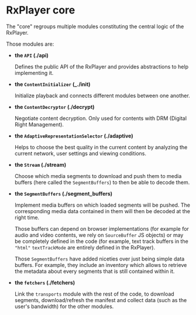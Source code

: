 # RxPlayer core

The "core" regroups multiple modules constituting the central logic of the
RxPlayer.

Those modules are:

- **the `API` (./api)**

  Defines the public API of the RxPlayer and provides abstractions to help
  implementing it.

- **the `ContentInitializer` (\_./init)**

  Initialize playback and connects different modules between one another.

- **the `ContentDecryptor` (./decrypt)**

  Negotiate content decryption.
  Only used for contents with DRM (Digital Right Management).

- **the `AdaptiveRepresentationSelector` (./adaptive)**

  Helps to choose the best quality in the current content by analyzing the
  current network, user settings and viewing conditions.

- **the `Stream` (./stream)**

  Choose which media segments to download and push them to media buffers (here
  called the `SegmentBuffers`) to then be able to decode them.

- **the `SegmentBuffers` (./segment_buffers)**

  Implement media buffers on which loaded segments will be pushed.
  The corresponding media data contained in them will then be decoded at the
  right time.

  Those buffers can depend on browser implementations (for example for audio
  and video contents, we rely on `SourceBuffer` JS objects) or may be
  completely defined in the code (for example, text track buffers in the
  `"html"` `textTrackMode` are entirely defined in the RxPlayer).

  Those `SegmentBuffers` have added niceties over just being simple data
  buffers. For example, they include an inventory which allows to retrieve the
  metadata about every segments that is still contained within it.

- **the `fetchers` (./fetchers)**

  Link the `transports` module with the rest of the code, to download
  segments, download/refresh the manifest and collect data (such as the
  user's bandwidth) for the other modules.
